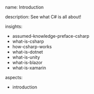 name: Introduction

description: See what C# is all about!

insights:
  - assumed-knowledge-preface-csharp
  - what-is-csharp
  - how-csharp-works
  - what-is-dotnet
  - what-is-unity
  - what-is-blazor
  - what-is-xamarin

aspects:
  - introduction